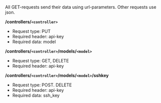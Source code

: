 All GET-requests send their data using url-parameters. Other requests use json.

**/controllers/`<controller>`**
* Request type: PUT
* Required header: api-key
* Required data: model

**/controllers/`<controller>`/models/`<model>`**
* Request type: GET, DELETE
* Required header: api-key

**/controllers/`<controller>`/models/`<model>`/sshkey**
* Request type: POST. DELETE
* Required header: api-key
* Required data: ssh_key
